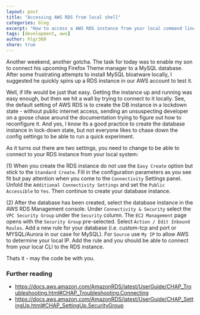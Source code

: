 ```yaml
---
layout: post
title: "Accessing AWS RDS from local shell"
categories: blog
excerpt: "How to access a AWS RDS instance from your local command line"
tags: [development, aws]
author: hlgr360
share: true
---
```


Another weekend, another gotcha. The task for today was to enable my son to connect his upcoming Firefox Theme manager to a MySQL database. After some frustrating attempts to install MySQL bloatware locally, I suggested he quickly spins up a RDS instance in our AWS account to test it. 

Well, if life would be just that easy. Getting the instance up and running was easy enough, but then we hit a wall by trying to connect to it locally. See, the default setting of AWS RDS is to create the DB instance in a lockdown state - without public internet access, sending an unsuspecting developer on a goose chase around the documentation trying to figure out how to reconfigure it. And yes, I know its a good practice to create the database instance in lock-down state, but not everyone likes to chase down the config settings to be able to run a quick experiment.

As it turns out there are two settings, you need to change to be able to connect to your RDS instance from your local system:

(1) When you create the RDS instance do not use the `Easy Create` option but stick to the `Standard Create`. Fill in the configuration parameters as you see fit but pay attention when you come to the `Connectivity` Settings panel. Unfold the `Additional Connectivity Settings` and set the `Public Accessible` to `Yes`. Then continue to create your database instance.

(2) After the database has been created, select the database instance in the AWS RDS Management console. Under `Connectivity & Security` select the `VPC Security Group` under the `Security` column. The `EC2 Management` page opens with the `Security Group` pre-selected. Select `Action / Edit Inbound Roules`. Add a new rule for your database (i.e. custom-tcp and port or MYSQL/Aurora in our case for MySQL). For `Source` use `My IP` to allow AWS to determine your local IP. Add the rule and you should be able to connect from your local CLI to the RDS instance.

Thats it - may the code be with you.

### Further reading
* <https://docs.aws.amazon.com/AmazonRDS/latest/UserGuide/CHAP_Troubleshooting.html#CHAP_Troubleshooting.Connecting>
* <https://docs.aws.amazon.com/AmazonRDS/latest/UserGuide/CHAP_SettingUp.html#CHAP_SettingUp.SecurityGroup>

